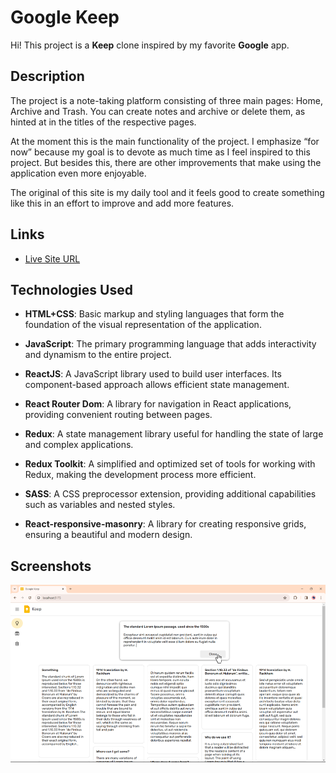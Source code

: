 # Google Keep

Hi! This project is a **Keep** clone inspired by my favorite **Google** app.

## Description

The project is a note-taking platform consisting of three main pages: Home, Archive and Trash. You can create notes and archive or delete them, as hinted at in the titles of the respective pages.

At the moment this is the main functionality of the project. I emphasize “for now” because my goal is to devote as much time as I feel inspired to this project. But besides this, there are other improvements that make using the application even more enjoyable.

The original of this site is my daily tool and it feels good to create something like this in an effort to improve and add more features.

## Links

- [Live Site URL]()

## Technologies Used

- **HTML+CSS**: Basic markup and styling languages that form the foundation of the visual representation of the application.

- **JavaScript**: The primary programming language that adds interactivity and dynamism to the entire project.

- **ReactJS**: A JavaScript library used to build user interfaces. Its component-based approach allows efficient state management.

- **React Router Dom**: A library for navigation in React applications, providing convenient routing between pages.

- **Redux**: A state management library useful for handling the state of large and complex applications.

- **Redux Toolkit**: A simplified and optimized set of tools for working with Redux, making the development process more efficient.

- **SASS**: A CSS preprocessor extension, providing additional capabilities such as variables and nested styles.

- **React-responsive-masonry**: A library for creating responsive grids, ensuring a beautiful and modern design.

## Screenshots

![Screenshot](./public/screenshots/screen-1.png)
